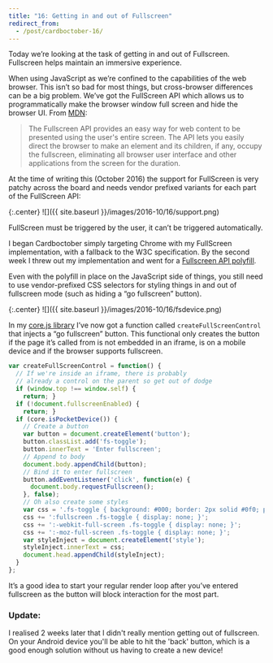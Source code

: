 ```yaml
---
title: "16: Getting in and out of Fullscreen"
redirect_from:
  - /post/cardboctober-16/
---
```


Today we’re looking at the task of getting in and out of Fullscreen. Fullscreen helps maintain an immersive experience.

When using JavaScript as we’re confined to the capabilities of the web browser. <!-- more --> This isn’t so bad for most things, but cross-browser differences can be a big problem. We’ve got the FullScreen API which allows us to programmatically make the browser window full screen and hide the browser UI. From [MDN](https://developer.mozilla.org/en-US/docs/Web/API/Fullscreen_API):

> The Fullscreen API provides an easy way for web content to be presented using the user's entire screen. The API lets you easily direct the browser to make an element and its children, if any, occupy the fullscreen, eliminating all browser user interface and other applications from the screen for the duration.

At the time of writing this (October 2016) the support for FullScreen is very patchy across the board and needs vendor prefixed variants for each part of the FullScreen API:

{:.center}
![]({{ site.baseurl }}/images/2016-10/16/support.png)

FullScreen must be triggered by the user, it can’t be triggered automatically.

I began Cardboctober simply targeting Chrome with my FullScreen implementation, with a fallback to the W3C specification. By the second week I threw out my implementation and went for a [Fullscreen API polyfill](https://github.com/neovov/Fullscreen-API-Polyfill).

Even with the polyfill in place on the JavaScript side of things, you still need to use vendor-prefixed CSS selectors for styling things in and out of fullscreen mode (such as hiding a “go fullscreen” button).

{:.center}
![]({{ site.baseurl }}/images/2016-10/16/fsdevice.png)

In my [core.js library](https://github.com/cardboctober/max/blob/master/js/core.js) I’ve now got a function called `createFullScreenControl` that injects a “go fullscreen” button. This functional only creates the button if the page it’s called from is not embedded in an iframe, is on a mobile device and if the browser supports fullscreen.

```javascript
var createFullScreenControl = function() {
  // If we're inside an iframe, there is probably
  // already a control on the parent so get out of dodge
  if (window.top !== window.self) {
    return; }
  if (!document.fullscreenEnabled) {
    return; }
  if (core.isPocketDevice()) {
    // Create a button
    var button = document.createElement('button');
    button.classList.add('fs-toggle');
    button.innerText = 'Enter fullscreen';
    // Append to body
    document.body.appendChild(button);
    // Bind it to enter fullscreen
    button.addEventListener('click', function(e) {
      document.body.requestFullscreen();
    }, false);
    // Oh also create some styles
    var css = '.fs-toggle { background: #000; border: 2px solid #0f0; padding: .5em 1em; font-size: 28px; color: #0f0; box-shadow: 0 0 80px 20px #000; box-sizing: border-box; position: absolute; z-index: 10001; margin: auto; left: 0; top: 0; bottom: 0; right: 0; width: 300px; height: 100px; }';
    css += ':fullscreen .fs-toggle { display: none; }';
    css += ':-webkit-full-screen .fs-toggle { display: none; }';
    css += ':-moz-full-screen .fs-toggle { display: none; }';
    var styleInject = document.createElement('style');
    styleInject.innerText = css;
    document.head.appendChild(styleInject);
  }
};
```

It’s a good idea to start your regular render loop after you’ve entered fullscreen as the button will block interaction for the most part.

### Update:

I realised 2 weeks later that I didn't really mention getting out of fullscreen. On your Android device you'll be able to hit the 'back' button, which is a good enough solution without us having to create a new device!

